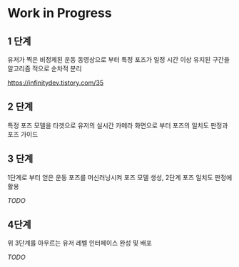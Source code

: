 <h1>Work in Progress</h1>

<h2>1 단계</h2>
유저가 찍은 비정제된 운동 동영상으로 부터 특정 포즈가 일정 시간 이상 유지된 구간을 알고리즘 적으로 순차적 분리

https://infinitydev.tistory.com/35


<h2>2 단계</h2>
특정 포즈 모델을 타겟으로 유저의 실시간 카메라 화면으로 부터 포즈의 일치도 판정과 포즈 가이드


<h2>3 단계</h2>
1단계로 부터 얻은 운동 포즈를 머신러닝시켜 포즈 모델 생성, 2단계 포즈 일치도 판정에 활용

_TODO_

<h2>4단계</h2>
위 3단계를 아우르는 유저 레벨 인터페이스 완성 및 배포

_TODO_

